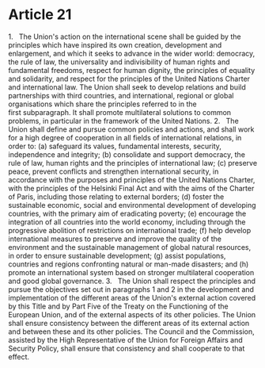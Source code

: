 # Article 21
1.   The Union's action on the international scene shall be guided by the principles which have inspired its own creation, development and enlargement, and which it seeks to advance in the wider world: democracy, the rule of law, the universality and indivisibility of human rights and fundamental freedoms, respect for human dignity, the principles of equality and solidarity, and respect for the principles of the United Nations Charter and international law. The Union shall seek to develop relations and build partnerships with third countries, and international, regional or global organisations which share the principles referred to in the first subparagraph. It shall promote multilateral solutions to common problems, in particular in the framework of the United Nations. 2.   The Union shall define and pursue common policies and actions, and shall work for a high degree of cooperation in all fields of international relations, in order to: (a) safeguard its values, fundamental interests, security, independence and integrity; (b) consolidate and support democracy, the rule of law, human rights and the principles of international law; (c) preserve peace, prevent conflicts and strengthen international security, in accordance with the purposes and principles of the United Nations Charter, with the principles of the Helsinki Final Act and with the aims of the Charter of Paris, including those relating to external borders; (d) foster the sustainable economic, social and environmental development of developing countries, with the primary aim of eradicating poverty; (e) encourage the integration of all countries into the world economy, including through the progressive abolition of restrictions on international trade; (f) help develop international measures to preserve and improve the quality of the environment and the sustainable management of global natural resources, in order to ensure sustainable development; (g) assist populations, countries and regions confronting natural or man-made disasters; and (h) promote an international system based on stronger multilateral cooperation and good global governance. 3.   The Union shall respect the principles and pursue the objectives set out in paragraphs 1 and 2 in the development and implementation of the different areas of the Union's external action covered by this Title and by Part Five of the Treaty on the Functioning of the European Union, and of the external aspects of its other policies. The Union shall ensure consistency between the different areas of its external action and between these and its other policies. The Council and the Commission, assisted by the High Representative of the Union for Foreign Affairs and Security Policy, shall ensure that consistency and shall cooperate to that effect.
